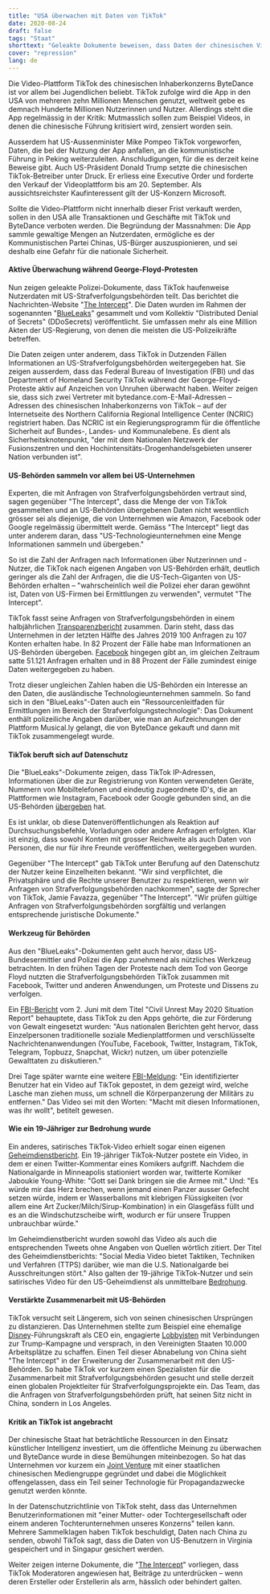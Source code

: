 ```yaml
---
title: "USA überwachen mit Daten von TikTok"
date: 2020-08-24
draft: false
tags: "Staat"
shorttext: "Geleakte Dokumente beweisen, dass Daten der chinesischen Video-Plattform TikTok an US-Behörden fliessen."
cover: "repression"
lang: de
---
```


Die Video-Plattform TikTok des chinesischen Inhaberkonzerns ByteDance ist vor allem bei Jugendlichen beliebt. TikTok zufolge wird die App in den USA von mehreren zehn Millionen Menschen genutzt, weltweit gebe es demnach Hunderte Millionen Nutzerinnen und Nutzer. Allerdings steht die App regelmässig in der Kritik: Mutmasslich sollen zum Beispiel Videos, in denen die chinesische Führung kritisiert wird, zensiert worden sein.

Ausserdem hat US-Aussenminister Mike Pompeo TikTok vorgeworfen, Daten, die bei der Nutzung der App anfallen, an die kommunistische Führung in Peking weiterzuleiten. Anschludigungen, für die es derzeit keine Beweise gibt. Auch US-Präsident Donald Trump setzte die chinesischen TikTok-Betreiber unter Druck. Er erliess eine Executive Order und forderte den Verkauf der Videoplattform bis am 20. September. Als aussichtsreichster Kaufinteressent gilt der US-Konzern Microsoft.

Sollte die Video-Plattform nicht innerhalb dieser Frist verkauft werden, sollen in den USA alle Transaktionen und Geschäfte mit TikTok und ByteDance verboten werden. Die Begründung der Massnahmen: Die App sammle gewaltige Mengen an Nutzerdaten, ermögliche es der Kommunistischen Partei Chinas, US-Bürger auszuspionieren, und sei deshalb eine Gefahr für die nationale Sicherheit.

#### Aktive Überwachung während George-Floyd-Protesten

Nun zeigen geleakte Polizei-Dokumente, dass TikTok haufenweise Nutzerdaten mit US-Strafverfolgungsbehörden teilt. Das berichtet die Nachrichten-Website "[The Intercept](https://theintercept.com/2020/08/10/blueleaks-tiktok-law-enforcement-privacy/ "LEAKED DOCUMENTS REVEAL WHAT TIKTOK SHARES WITH AUTHORITIES — IN THE U.S.")". Die Daten wurden im Rahmen der sogenannten "[BlueLeaks](https://theintercept.com/collections/blueleaks/ "BlueLeaks")" gesammelt und vom Kollektiv "Distributed Denial of Secrets" (DDoSecrets) veröffentlicht. Sie umfassen mehr als eine Million Akten der US-Regierung, von denen die meisten die US-Polizeikräfte betreffen.

Die Daten zeigen unter anderem, dass TikTok in Dutzenden Fällen Informationen an US-Strafverfolgungsbehörden weitergegeben hat. Sie zeigen ausserdem, dass das Federal Bureau of Investigation (FBI) und das Department of Homeland Security TikTok während der George-Floyd-Proteste aktiv auf Anzeichen von Unruhen überwacht haben. Weiter zeigen sie, dass sich zwei Vertreter mit bytedance.com-E-Mail-Adressen – Adressen des chinesischen Inhaberkonzerns von TikTok – auf der Internetseite des Northern California Regional Intelligence Center (NCRIC) registriert haben. Das NCRIC ist ein Regierungsprogramm für die öffentliche Sicherheit auf Bundes-, Landes- und Kommunalebene. Es dient als Sicherheitsknotenpunkt, "der mit dem Nationalen Netzwerk der Fusionszentren und den Hochintensitäts-Drogenhandelsgebieten unserer Nation verbunden ist".

#### US-Behörden sammeln vor allem bei US-Unternehmen

Experten, die mit Anfragen von Strafverfolgungsbehörden vertraut sind, sagen gegenüber "The Intercept", dass die Menge der von TikTok gesammelten und an US-Behörden übergebenen Daten nicht wesentlich grösser sei als diejenige, die von Unternehmen wie Amazon, Facebook oder Google regelmässig übermittelt werde. Gemäss "The Intercept" liegt das unter anderem daran, dass "US-Technologieunternehmen eine Menge Informationen sammeln und übergeben."

So ist die Zahl der Anfragen nach Informationen über Nutzerinnen und -Nutzer, die TikTok nach eigenen Angaben von US-Behörden erhält, deutlich geringer als die Zahl der Anfragen, die die US-Tech-Giganten von US-Behörden erhalten – "wahrscheinlich weil die Polizei eher daran gewöhnt ist, Daten von US-Firmen bei Ermittlungen zu verwenden", vermutet "The Intercept".

TikTok fasst seine Anfragen von Strafverfolgungsbehörden in einem halbjährlichen [Transparenzbericht](https://www.tiktok.com/safety/resources/transparency-report?lang=en "TIKTOK TRANSPARENCY REPORT") zusammen. Darin steht, dass das Unternehmen in der letzten Hälfte des Jahres 2019 100 Anfragen zu 107 Konten erhalten habe. In 82 Prozent der Fälle habe man Informationen an US-Behörden übergeben. [Facebook](https://transparency.facebook.com/government-data-requests "Government Requests for User Data") hingegen gibt an, im gleichen Zeitraum satte 51.121 Anfragen erhalten und in 88 Prozent der Fälle zumindest einige Daten weitergegeben zu haben.

Trotz dieser ungleichen Zahlen haben die US-Behörden ein Interesse an den Daten, die ausländische Technologieunternehmen sammeln. So fand sich in den "BlueLeaks"-Daten auch ein "Ressourcenleitfaden für Ermittlungen im Bereich der Strafverfolgungstechnologie": Das Dokument enthält polizeiliche Angaben darüber, wie man an Aufzeichnungen der Plattform Musical.ly gelangt, die von ByteDance gekauft und dann mit TikTok zusammengelegt wurde.

#### TikTok beruft sich auf Datenschutz

Die "BlueLeaks"-Dokumente zeigen, dass TikTok IP-Adressen, Informationen über die zur Registrierung von Konten verwendeten Geräte, Nummern von Mobiltelefonen und eindeutig zugeordnete ID's, die an Plattformen wie Instagram, Facebook oder Google gebunden sind, an die US-Behörden [übergeben](https://www.businessinsider.com/tiktok-police-law-enforcement-requests-2020-7?r=US&IR=T "Leaked documents show what it looks like when TikTok hands over a user's data to police") hat.

Es ist unklar, ob diese Datenveröffentlichungen als Reaktion auf Durchsuchungsbefehle, Vorladungen oder andere Anfragen erfolgten. Klar ist einzig, dass sowohl Konten mit grosser Reichweite als auch Daten von Personen, die nur für ihre Freunde veröffentlichen, weitergegeben wurden.

Gegenüber "The Intercept" gab TikTok unter Berufung auf den Datenschutz der Nutzer keine Einzelheiten bekannt. "Wir sind verpflichtet, die Privatsphäre und die Rechte unserer Benutzer zu respektieren, wenn wir Anfragen von Strafverfolgungsbehörden nachkommen", sagte der Sprecher von TikTok, Jamie Favazza, gegenüber "The Intercept". "Wir prüfen gültige Anfragen von Strafverfolgungsbehörden sorgfältig und verlangen entsprechende juristische Dokumente."

#### Werkzeug für Behörden

Aus den "BlueLeaks"-Dokumenten geht auch hervor, dass US-Bundesermittler und Polizei die App zunehmend als nützliches Werkzeug betrachten. In den frühen Tagen der Proteste nach dem Tod von George Floyd nutzten die Strafverfolgungsbehörden TikTok zusammen mit Facebook, Twitter und anderen Anwendungen, um Proteste und Dissens zu verfolgen.

Ein [FBI-Bericht](https://www.documentcloud.org/documents/6981488-June-2-FBI-SITREP.html "Civil Unrest May 2020 Situation Report") vom 2. Juni mit dem Titel "Civil Unrest May 2020 Situation Report" behauptete, dass TikTok zu den Apps gehörte, die zur Förderung von Gewalt eingesetzt wurden: "Aus nationalen Berichten geht hervor, dass Einzelpersonen traditionelle soziale Medienplattformen und verschlüsselte Nachrichtenanwendungen (YouTube, Facebook, Twitter, Instagram, TikTok, Telegram, Topbuzz, Snapchat, Wickr) nutzen, um über potenzielle Gewalttaten zu diskutieren."

Drei Tage später warnte eine weitere [FBI-Meldung](https://www.documentcloud.org/documents/7032551-SITREP-5-JUN-1200-FINAL-OPE.html "Preventing Violence and Criminal Activity in Protection of Lawful Protest"): "Ein identifizierter Benutzer hat ein Video auf TikTok gepostet, in dem gezeigt wird, welche Lasche man ziehen muss, um schnell die Körperpanzerung der Militärs zu entfernen." Das Video sei mit den Worten: "Macht mit diesen Informationen, was ihr wollt", betitelt gewesen.

#### Wie ein 19-Jähriger zur Bedrohung wurde

Ein anderes, satirisches TikTok-Video erhielt sogar einen eigenen [Geheimdienstbericht](https://www.documentcloud.org/documents/7032553-U-FOUO-Social-Media-User-Provides-TTPs-to.html "Homeland Report"). Ein 19-jähriger TikTok-Nutzer postete ein Video, in dem er einen Twitter-Kommentar eines Komikers aufgriff. Nachdem die Nationalgarde in Minneapolis stationiert worden war, twitterte Komiker Jaboukie Young-White: "Gott sei Dank bringen sie die Armee mit." Und: "Es würde mir das Herz brechen, wenn jemand einen Panzer ausser Gefecht setzen würde, indem er Wasserballons mit klebrigen Flüssigkeiten (vor allem eine Art Zucker/Milch/Sirup-Kombination) in ein Glasgefäss füllt und es an die Windschutzscheibe wirft, wodurch er für unsere Truppen unbrauchbar würde."

Im Geheimdienstbericht wurden sowohl das Video als auch die entsprechenden Tweets ohne Angaben von Quellen wörtlich zitiert. Der Titel des Geheimdienstberichts: "Social Media Video bietet Taktiken, Techniken und Verfahren (TTPS) darüber, wie man die U.S. Nationalgarde bei Ausschreitungen stört." Also galten der 19-jährige TikTok-Nutzer und sein satirisches Video für den US-Geheimdienst als unmittelbare [Bedrohung](https://mainernews.com/maine-spy-agency-pushed-absurd-claim-that-tiktok-teen-trained-terrorists/ "Maine Spy Agency Pushed Absurd Claim That TikTok Teen Trained Terrorists").

#### Verstärkte Zusammenarbeit mit US-Behörden

TikTok versucht seit Längerem, sich von seinen chinesischen Ursprüngen zu distanzieren. Das Unternehmen stellte zum Beispiel eine ehemalige [Disney](https://www.bbc.com/news/technology-52717333#:~:text=Disney's%20head%20of%20streaming%20Kevin,the%20platform's%20Chinese%20parent%20company. "Disney's head of streaming to become CEO of TikTok")-Führungskraft als CEO ein, engagierte [Lobbyisten](https://www.opensecrets.org/news/2020/07/tiktok-deploys-lobbyists/ "TikTok deploys lobbyists tied to Trump, top Democrats as US considers ban") mit Verbindungen zur Trump-Kampagne und versprach, in den Vereinigten Staaten 10.000 Arbeitsplätze zu schaffen. Einen Teil dieser Abnabelung von China sieht "The Intercept" in der Erweiterung der Zusammenarbeit mit den US-Behörden. So habe TikTok vor kurzem einen Spezialisten für die Zusammenarbeit mit Strafverfolgungsbehörden gesucht und stelle derzeit einen globalen Projektleiter für Strafverfolgungsprojekte ein. Das Team, das die Anfragen von Strafverfolgungsbehörden prüft, hat seinen Sitz nicht in China, sondern in Los Angeles.

#### Kritik an TikTok ist angebracht

Der chinesische Staat hat beträchtliche Ressourcen in den Einsatz künstlicher Intelligenz investiert, um die öffentliche Meinung zu überwachen und ByteDance wurde in diese Bemühungen miteinbezogen. So hat das Unternehmen vor kurzem ein [Joint Venture](https://www.reuters.com/article/us-bytedance-filing/bytedance-unit-establishes-venture-with-chinese-state-media-firm-idUSKBN1YI099 "ByteDance unit establishes venture with Chinese state media firm") mit einer staatlichen chinesischen Mediengruppe gegründet und dabei die Möglichkeit offengelassen, dass ein Teil seiner Technologie für Propagandazwecke genutzt werden könnte.

In der Datenschutzrichtlinie von TikTok steht, dass das Unternehmen Benutzerinformationen mit "einer Mutter- oder Tochtergesellschaft oder einem anderen Tochterunternehmen unseres Konzerns" teilen kann. Mehrere Sammelklagen haben TikTok beschuldigt, Daten nach China zu senden, obwohl TikTok sagt, dass die Daten von US-Benutzern in Virginia gespeichert und in Singapur gesichert werden.

Weiter zeigen interne Dokumente, die "[The Intercept](https://theintercept.com/2020/03/16/tiktok-app-moderators-users-discrimination/ "INVISIBLE CENSORSHIP")" vorliegen, dass TikTok Moderatoren angewiesen hat, Beiträge zu unterdrücken – wenn deren Ersteller oder Erstellerin als arm, hässlich oder behindert galten.
